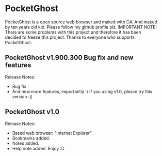 # PocketGhost
PocketGhost is a open source web browser and maked with C#. And maked by ten years old kid. Please follow my github profile plz.
IMPORTANT NOTE: There are some problems with this project and therefore it has been decided to freeze this project. Thanks to everyone who supports PocketGhost.
 ## PocketGhost v1.900.300  Bug fix and new features
 Release Notes:
 - Bug fix
 - And new more features, importantly :) If you using v1.0, please try this version :))
## PocketGhost v1.0
Release Notes:
 - Based web browser: "Internet Explorer" 
 - Bookmarks added.
 - Notes added.
 - Help note added.
 Enjoy :D

